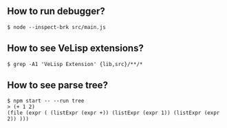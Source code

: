 ## How to run debugger?

```
$ node --inspect-brk src/main.js
```

## How to see VeLisp extensions?

```
$ grep -A1 'VeLisp Extension' {lib,src}/**/*
```

## How to see parse tree?

```
$ npm start -- --run tree
> (+ 1 2)
(file (expr ( (listExpr (expr +)) (listExpr (expr 1)) (listExpr (expr 2)) )))
```
